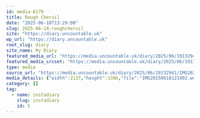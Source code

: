 ```yaml
---
id: media-6179
title: Rough Chervil
date: "2025-06-18T13:29:00"
slug: 2025-06-18-roughchervil
site: "https://diary.uncountable.uk"
wp_url: "https://diary.uncountable.uk"
root_slug: diary
site_name: My Diary
featured_media_url: "https://media.uncountable.uk/diary/2025/06/19132941/IMG20250618121802.webp"
featured_media_srcset: "https://media.uncountable.uk/diary/2025/06/19132941/IMG20250618121802-300x195.webp 300w, https://media.uncountable.uk/diary/2025/06/19132941/IMG20250618121802-1024x664.webp 1024w, https://media.uncountable.uk/diary/2025/06/19132941/IMG20250618121802-150x150.webp 150w, https://media.uncountable.uk/diary/2025/06/19132941/IMG20250618121802-640x415.webp 640w, https://media.uncountable.uk/diary/2025/06/19132941/IMG20250618121802.webp 2137w"
type: media
source_url: "https://media.uncountable.uk/diary/2025/06/19132941/IMG20250618121802.webp"
media_details: {"width":2137,"height":1386,"file":"IMG20250618121802.webp","filesize":175886,"sizes":{"medium":{"file":"IMG20250618121802-300x195.webp","width":300,"height":195,"filesize":36918,"mime_type":"image/webp","source_url":"https://media.uncountable.uk/diary/2025/06/19132941/IMG20250618121802-300x195.webp"},"large":{"file":"IMG20250618121802-1024x664.webp","width":1024,"height":664,"filesize":130002,"mime_type":"image/webp","source_url":"https://media.uncountable.uk/diary/2025/06/19132941/IMG20250618121802-1024x664.webp"},"thumbnail":{"file":"IMG20250618121802-150x150.webp","width":150,"height":150,"filesize":23598,"mime_type":"image/webp","source_url":"https://media.uncountable.uk/diary/2025/06/19132941/IMG20250618121802-150x150.webp"},"mobwidth":{"file":"IMG20250618121802-640x415.webp","width":640,"height":415,"filesize":82104,"mime_type":"image/webp","source_url":"https://media.uncountable.uk/diary/2025/06/19132941/IMG20250618121802-640x415.webp"},"full":{"file":"IMG20250618121802.webp","width":2137,"height":1386,"mime_type":"image/webp","source_url":"https://media.uncountable.uk/diary/2025/06/19132941/IMG20250618121802.webp"}},"image_meta":{"aperture":"0","credit":"","camera":"","caption":"","created_timestamp":"0","copyright":"","focal_length":"0","iso":"0","shutter_speed":"0","title":"","orientation":"0","keywords":[]}}
category: []
tag:
  - name: instadiary
    slug: instadiary
    id: 5
---
```


